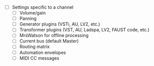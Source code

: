 - [ ] Settings specific to a channel
    - [ ] Volume/gain
    - [ ] Panning
    - [ ] Generator plugins (VSTi, AU, LV2, etc.)
    - [ ] Transformer plugins (VST, AU, Ladspa, LV2, FAUST code, etc.)
    - [ ] MrsWatson for offline processing
    - [ ] Current bus (default Master)
    - [ ] Routing matrix
    - [ ] Automation envelopes
    - [ ] MIDI CC messages